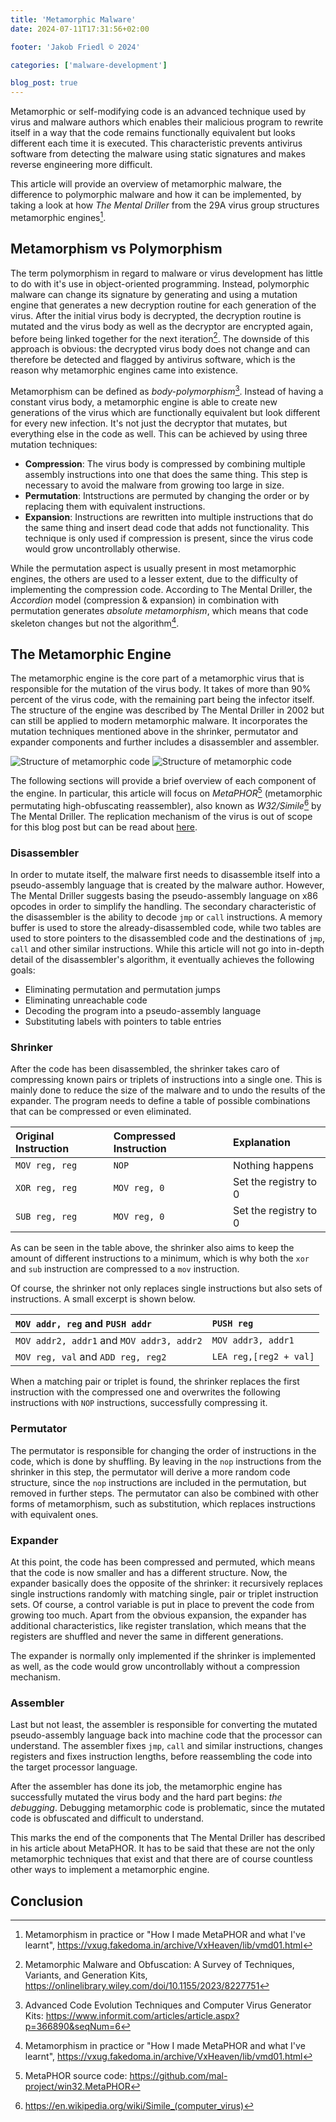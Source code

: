 ```yaml
---
title: 'Metamorphic Malware'
date: 2024-07-11T17:31:56+02:00

footer: 'Jakob Friedl © 2024' 

categories: ['malware-development']

blog_post: true
---
```


<!--
Resources:
- https://vxug.fakedoma.in/archive/VxHeaven/lib/vmd01.html 
- https://erkinekici.com/articles/metamorphic-literature/ 
- https://erkinekici.com/articles/metamorphic-engines/
- https://selfevolvingcode.blogspot.com/
- http://virus.wikidot.com/metaphor 
- https://onlinelibrary.wiley.com/doi/10.1155/2023/8227751 
- https://www.informit.com/articles/article.aspx?p=366890&seqNum=6 
- https://z0mbie.dreamhosters.com/metamorf.txt
- https://github.com/REMath/literature_review/blob/master/README.md#binary-rewriting 
- https://harrisonwl.github.io/assets/courses/malware/spring2017/papers/HuntingMetamorphic.pdf 
- https://ieeexplore.ieee.org/document/10431609
- https://inria.hal.science/inria-00338066/document
- https://dev.to/khairuaqsara/understanding-metamorphic-code-3g7
-->

Metamorphic or self-modifying code is an advanced technique used by virus and malware authors which enables their malicious program to rewrite itself in a way that the code remains functionally equivalent but looks different each time it is executed. This characteristic prevents antivirus software from detecting the malware using static signatures and makes reverse engineering more difficult.

<!--more-->

This article will provide an overview of metamorphic malware, the difference to polymorphic malware and how it can be implemented, by taking a look at how *The Mental Driller* from the 29A virus group structures metamorphic engines[^1]. 

## Metamorphism vs Polymorphism

The term polymorphism in regard to malware or virus development has little to do with it's use in object-oriented programming. Instead, polymorphic malware can change its signature by generating and using a mutation engine that generates a new decryption routine for each generation of the virus. After the initial virus body is decrypted, the decryption routine is mutated and the virus body as well as the decryptor are encrypted again, before being linked together for the next iteration[^2]. The downside of this approach is obvious: the decrypted virus body does not change and can therefore be detected and flagged by antivirus software, which is the reason why metamorphic engines came into existence.

Metamorphism can be defined as *body-polymorphism*[^3]. Instead of having a constant virus body, a metamorphic engine is able to create new generations of the virus which are functionally equivalent but look different for every new infection. It's not just the decryptor that mutates, but everything else in the code as well. This can be achieved by using three mutation techniques: 

- **Compression**: The virus body is compressed by combining multiple assembly instructions into one that does the same thing. This step is necessary to avoid the malware from growing too large in size.
- **Permutation**: Intstructions are permuted by changing the order or by replacing them with equivalent instructions.
- **Expansion**:  Instructions are rewritten into multiple instructions that do the same thing and insert dead code that adds not functionality. This technique is only used if compression is present, since the virus code would grow uncontrollably otherwise. 

While the permutation aspect is usually present in most metamorphic engines, the others are used to a lesser extent, due to the difficulty of implementing the compression code. According to The Mental Driller, the *Accordion* model (compression & expansion) in combination with permutation generates *absolute metamorphism*, which means that code skeleton changes but not the algorithm[^1].  

## The Metamorphic Engine

The metamorphic engine is the core part of a metamorphic virus that is responsible for the mutation of the virus body. It takes of more than 90% percent of the virus code, with the remaining part being the infector itself. The structure of the engine was described by The Mental Driller in 2002 but can still be applied to modern metamorphic malware. It incorporates the mutation techniques mentioned above in the shrinker, permutator and expander components and further includes a disassembler and assembler.  

![Structure of metamorphic code](/img/metamorphic_malware/metamorphic-engine-dark.png#dark)
![Structure of metamorphic code](/img/metamorphic_malware/metamorphic-engine-light.png#light)

The following sections will provide a brief overview of each component of the engine. In particular, this article will focus on *MetaPHOR*[^4] (metamorphic permutating high-obfuscating reassembler), also known as *W32/Simile*[^5] by The Mental Driller. The replication mechanism of the virus is out of scope for this blog post but can be read about [here](https://www.informit.com/articles/article.aspx?p=366890&seqNum=6).

### Disassembler

In order to mutate itself, the malware first needs to disassemble itself into a pseudo-assembly language that is created by the malware author. However, The Mental Driller suggests basing the pseudo-assembly language on x86 opcodes in order to simplify the handling. The secondary characteristic of the disassembler is the ability to decode `jmp` or `call` instructions. A memory buffer is used to store the already-disassembled code, while two tables are used to store pointers to the disassembled code and the destinations of `jmp`, `call` and other similar instructions. While this article will not go into in-depth detail of the disassembler's algorithm, it eventually achieves the following goals:

- Eliminating permutation and permutation jumps
- Eliminating unreachable code
- Decoding the program into a pseudo-assembly language
- Substituting labels with pointers to table entries

### Shrinker 

After the code has been disassembled, the shrinker takes caro of compressing known pairs or triplets of instructions into a single one. This is mainly done to reduce the size of the malware and to undo the results of the expander. The program needs to define a table of possible combinations that can be compressed or even eliminated.

| **Original Instruction** | **Compressed Instruction** | **Explanation** |
|:----------|:---------|:-------------|
| `MOV reg, reg` | `NOP` | Nothing happens | 
| `XOR reg, reg` | `MOV reg, 0` | Set the registry to 0 |
| `SUB reg, reg` | `MOV reg, 0` | Set the registry to 0 |

As can be seen in the table above, the shrinker also aims to keep the amount of different instructions to a minimum, which is why both the `xor` and `sub` instruction are compressed to a `mov` instruction. 

Of course, the shrinker not only replaces single instructions but also sets of instructions. A small excerpt is shown below.

| `MOV addr, reg` and `PUSH addr` | `PUSH reg` |
| :----------- | :---------- |
| `MOV addr2, addr1` and `MOV addr3, addr2` | `MOV addr3, addr1` |
| `MOV reg, val` and `ADD reg, reg2` | `LEA reg,[reg2 + val]` | 

When a matching pair or triplet is found, the shrinker replaces the first instruction with the compressed one and overwrites the following instructions with `NOP` instructions, successfully compressing it.

### Permutator

The permutator is responsible for changing the order of instructions in the code, which is done by shuffling. By leaving in the `nop` instructions from the shrinker in this step, the permutator will derive a more random code structure, since the `nop` instructions are included in the permutation, but removed in further steps. The permutator can also be combined with other forms of metamorphism, such as substitution, which replaces instructions with equivalent ones.

### Expander

At this point, the code has been compressed and permuted, which means that the code is now smaller and has a different structure. Now, the expander basically does the opposite of the shrinker: it recursively replaces single instructions randomly with matching single, pair or triplet instruction sets. Of course, a control variable is put in place to prevent the code from growing too much. Apart from the obvious expansion, the expander has additional characteristics, like register translation, which means that the registers are shuffled and never the same in different generations.

The expander is normally only implemented if the shrinker is implemented as well, as the code would grow uncontrollably without a compression mechanism. 

### Assembler

Last but not least, the assembler is responsible for converting the mutated pseudo-assembly language back into machine code that the processor can understand. The assembler fixes `jmp`, `call` and similar instructions, changes registers and fixes instruction lengths, before reassembling the code into the target processor language.

After the assembler has done its job, the metamorphic engine has successfully mutated the virus body and the hard part begins: *the debugging*. Debugging metamorphic code is problematic, since the mutated code is obfuscated and difficult to understand. 

This marks the end of the components that The Mental Driller has described in his article about MetaPHOR. It has to be said that these are not the only metamorphic techniques that exist and that there are of course countless other ways to implement a metamorphic engine.

## Conclusion

[^1]: Metamorphism in practice or "How I made MetaPHOR and what I've learnt", https://vxug.fakedoma.in/archive/VxHeaven/lib/vmd01.html
[^2]: Metamorphic Malware and Obfuscation: A Survey of Techniques, Variants, and Generation Kits, https://onlinelibrary.wiley.com/doi/10.1155/2023/8227751
[^3]: Advanced Code Evolution Techniques and Computer Virus Generator Kits: https://www.informit.com/articles/article.aspx?p=366890&seqNum=6
[^4]: MetaPHOR source code: https://github.com/mal-project/win32.MetaPHOR
[^5]: https://en.wikipedia.org/wiki/Simile_(computer_virus)